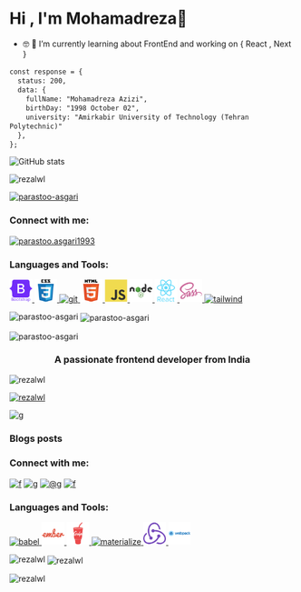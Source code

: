 # Hi , I'm Mohamadreza👋
- 🤓 🔭 I’m currently learning about FrontEnd and working on { React , Next }

  
```
const response = {
  status: 200,
  data: {
    fullName: "Mohamadreza Azizi",
    birthDay: "1998 October 02",
    university: "Amirkabir University of Technology (Tehran Polytechnic)"
  },
};
``` 


![GitHub stats](https://github-readme-stats.vercel.app/api?username=rezalwl&show_icons=true&count_private=true)  



<p align="left"> <img src="https://komarev.com/ghpvc/?username=rezalwl&label=Profile%20views&color=0e75b6&style=flat" alt="rezalwl" /> </p>

<p align="left"> <a href="https://github.com/ryo-ma/github-profile-trophy"><img src="https://github-profile-trophy.vercel.app/?username=parastoo-asgari" alt="parastoo-asgari" /></a> </p>

<h3 align="left">Connect with me:</h3>
<p align="left">

<a href="https://instagram.com/rezalwll" target="blank"><img align="center" src="https://raw.githubusercontent.com/rahuldkjain/github-profile-readme-generator/master/src/images/icons/Social/instagram.svg" alt="parastoo.asgari1993" height="30" width="40" /></a>
</p>
<h3 align="left">Languages and Tools:</h3>
<p align="left"> <a href="https://getbootstrap.com" target="_blank" rel="noreferrer"> <img src="https://raw.githubusercontent.com/devicons/devicon/master/icons/bootstrap/bootstrap-plain-wordmark.svg" alt="bootstrap" width="40" height="40"/> </a> <a href="https://www.w3schools.com/css/" target="_blank" rel="noreferrer"> <img src="https://raw.githubusercontent.com/devicons/devicon/master/icons/css3/css3-original-wordmark.svg" alt="css3" width="40" height="40"/> </a> <a href="https://git-scm.com/" target="_blank" rel="noreferrer"> <img src="https://www.vectorlogo.zone/logos/git-scm/git-scm-icon.svg" alt="git" width="40" height="40"/> </a> <a href="https://www.w3.org/html/" target="_blank" rel="noreferrer"> <img src="https://raw.githubusercontent.com/devicons/devicon/master/icons/html5/html5-original-wordmark.svg" alt="html5" width="40" height="40"/> </a> <a href="https://developer.mozilla.org/en-US/docs/Web/JavaScript" target="_blank" rel="noreferrer"> <img src="https://raw.githubusercontent.com/devicons/devicon/master/icons/javascript/javascript-original.svg" alt="javascript" width="40" height="40"/> </a> <a href="https://nodejs.org" target="_blank" rel="noreferrer"> <img src="https://raw.githubusercontent.com/devicons/devicon/master/icons/nodejs/nodejs-original-wordmark.svg" alt="nodejs" width="40" height="40"/> </a> <a href="https://reactjs.org/" target="_blank" rel="noreferrer"> <img src="https://raw.githubusercontent.com/devicons/devicon/master/icons/react/react-original-wordmark.svg" alt="react" width="40" height="40"/> </a> <a href="https://sass-lang.com" target="_blank" rel="noreferrer"> <img src="https://raw.githubusercontent.com/devicons/devicon/master/icons/sass/sass-original.svg" alt="sass" width="40" height="40"/> </a> <a href="https://tailwindcss.com/" target="_blank" rel="noreferrer"> <img src="https://www.vectorlogo.zone/logos/tailwindcss/tailwindcss-icon.svg" alt="tailwind" width="40" height="40"/> </a> </p>

<p><img align="left" src="https://github-readme-stats.vercel.app/api/top-langs?username=parastoo-asgari&show_icons=true&locale=en&layout=compact" alt="parastoo-asgari" /></p>

<p>&nbsp;<img align="center" src="https://github-readme-stats.vercel.app/api?username=parastoo-asgari&show_icons=true&locale=en" alt="parastoo-asgari" /></p>

<p><img align="center" src="https://github-readme-streak-stats.herokuapp.com/?user=parastoo-asgari&" alt="parastoo-asgari" /></p>


<h3 align="center">A passionate frontend developer from India</h3>

<p align="left"> <img src="https://komarev.com/ghpvc/?username=rezalwl&label=Profile%20views&color=0e75b6&style=flat" alt="rezalwl" /> </p>

<p align="left"> <a href="https://github.com/ryo-ma/github-profile-trophy"><img src="https://github-profile-trophy.vercel.app/?username=rezalwl" alt="rezalwl" /></a> </p>

<p align="left"> <a href="https://twitter.com/g" target="blank"><img src="https://img.shields.io/twitter/follow/g?logo=twitter&style=for-the-badge" alt="g" /></a> </p>

### Blogs posts
<!-- BLOG-POST-LIST:START -->
<!-- BLOG-POST-LIST:END -->

<h3 align="left">Connect with me:</h3>
<p align="left">
<a href="https://dev.to/f" target="blank"><img align="center" src="https://raw.githubusercontent.com/rahuldkjain/github-profile-readme-generator/master/src/images/icons/Social/devto.svg" alt="f" height="30" width="40" /></a>
<a href="https://twitter.com/g" target="blank"><img align="center" src="https://raw.githubusercontent.com/rahuldkjain/github-profile-readme-generator/master/src/images/icons/Social/twitter.svg" alt="g" height="30" width="40" /></a>
<a href="https://medium.com/@g" target="blank"><img align="center" src="https://raw.githubusercontent.com/rahuldkjain/github-profile-readme-generator/master/src/images/icons/Social/medium.svg" alt="@g" height="30" width="40" /></a>
<a href="/f" target="blank"><img align="center" src="https://raw.githubusercontent.com/rahuldkjain/github-profile-readme-generator/master/src/images/icons/Social/rss.svg" alt="f" height="30" width="40" /></a>
</p>

<h3 align="left">Languages and Tools:</h3>
<p align="left"> <a href="https://babeljs.io/" target="_blank" rel="noreferrer"> <img src="https://www.vectorlogo.zone/logos/babeljs/babeljs-icon.svg" alt="babel" width="40" height="40"/> </a> <a href="https://emberjs.com/" target="_blank" rel="noreferrer"> <img src="https://raw.githubusercontent.com/devicons/devicon/master/icons/ember/ember-original-wordmark.svg" alt="ember" width="40" height="40"/> </a> <a href="https://gulpjs.com" target="_blank" rel="noreferrer"> <img src="https://raw.githubusercontent.com/devicons/devicon/master/icons/gulp/gulp-plain.svg" alt="gulp" width="40" height="40"/> </a> <a href="https://materializecss.com/" target="_blank" rel="noreferrer"> <img src="https://raw.githubusercontent.com/prplx/svg-logos/5585531d45d294869c4eaab4d7cf2e9c167710a9/svg/materialize.svg" alt="materialize" width="40" height="40"/> </a> <a href="https://redux.js.org" target="_blank" rel="noreferrer"> <img src="https://raw.githubusercontent.com/devicons/devicon/master/icons/redux/redux-original.svg" alt="redux" width="40" height="40"/> </a> <a href="https://webpack.js.org" target="_blank" rel="noreferrer"> <img src="https://raw.githubusercontent.com/devicons/devicon/d00d0969292a6569d45b06d3f350f463a0107b0d/icons/webpack/webpack-original-wordmark.svg" alt="webpack" width="40" height="40"/> </a> </p>

<p><img align="left" src="https://github-readme-stats.vercel.app/api/top-langs?username=rezalwl&show_icons=true&locale=en&layout=compact" alt="rezalwl" /></p>

<p>&nbsp;<img align="center" src="https://github-readme-stats.vercel.app/api?username=rezalwl&show_icons=true&locale=en" alt="rezalwl" /></p>

<p><img align="center" src="https://github-readme-streak-stats.herokuapp.com/?user=rezalwl&" alt="rezalwl" /></p>

